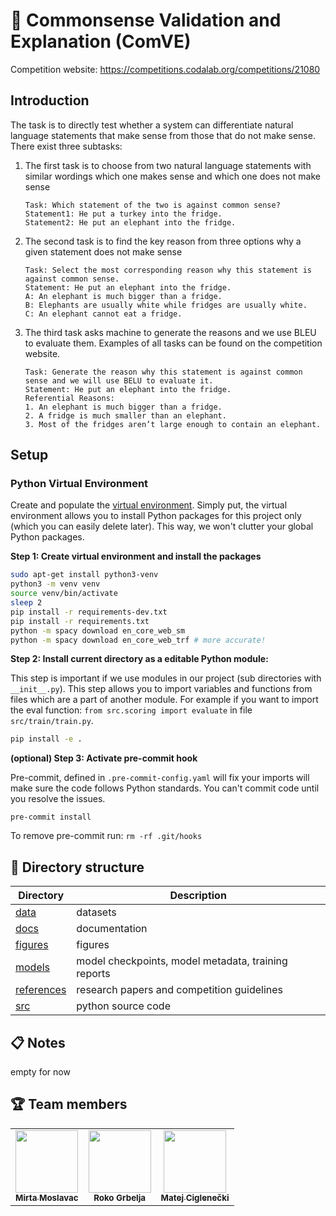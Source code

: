 # 🤔 Commonsense Validation and Explanation (ComVE)

Competition website: https://competitions.codalab.org/competitions/21080

## Introduction
The task is to directly test whether a system can differentiate natural language statements that make sense from those that do not make sense. There exist three subtasks:
1. The first task is to choose from two natural language statements with similar wordings which one makes sense and which one does not make sense
	```
	Task: Which statement of the two is against common sense?
	Statement1: He put a turkey into the fridge.
	Statement2: He put an elephant into the fridge.
	```
2. The second task is to find the key reason from three options why a given statement does not make sense
	```
	Task: Select the most corresponding reason why this statement is against common sense.
	Statement: He put an elephant into the fridge.
	A: An elephant is much bigger than a fridge.
	B: Elephants are usually white while fridges are usually white.
	C: An elephant cannot eat a fridge.
	```
3. The third task asks machine to generate the reasons and we use BLEU to evaluate them. Examples of all tasks can be found on the competition website.
	```
	Task: Generate the reason why this statement is against common sense and we will use BELU to evaluate it.
	Statement: He put an elephant into the fridge.
	Referential Reasons:
	1. An elephant is much bigger than a fridge.
	2. A fridge is much smaller than an elephant.
	3. Most of the fridges aren’t large enough to contain an elephant.
	```

## Setup

### Python Virtual Environment

Create and populate the [virtual environment](https://docs.python.org/3/library/venv.html#:~:text=A%20virtual%20environment%20is%20a,part%20of%20your%20operating%20system). Simply put, the virtual environment allows you to install Python packages for this project only (which you can easily delete later). This way, we won't clutter your global Python packages.

**Step 1: Create virtual environment and install the packages**

```bash
sudo apt-get install python3-venv
python3 -m venv venv
source venv/bin/activate
sleep 2
pip install -r requirements-dev.txt
pip install -r requirements.txt
python -m spacy download en_core_web_sm
python -m spacy download en_core_web_trf # more accurate!
```

**Step 2: Install current directory as a editable Python module:**

This step is important if we use modules in our project (sub directories with `__init__.py`). This step allows you to import variables and functions from files which are a part of another module. For example if you want to import the eval function: `from src.scoring import evaluate` in file `src/train/train.py`.

```bash
pip install -e .
```

**(optional) Step 3: Activate pre-commit hook**

Pre-commit, defined in `.pre-commit-config.yaml` will fix your imports will make sure the code follows Python standards. You can't commit code until you resolve the issues.

```
pre-commit install
```

To remove pre-commit run: `rm -rf .git/hooks`


## 📁 Directory structure

| Directory                 | Description                                         |
| ------------------------- | --------------------------------------------------- |
| [data](data/)             | datasets                                            |
| [docs](docs/)             | documentation                                       |
| [figures](figures/)       | figures                                             |
| [models](models/)         | model checkpoints, model metadata, training reports |
| [references](references/) | research papers and competition guidelines          |
| [src](src/)               | python source code                                  |

## 📋 Notes

empty for now


## 🏆 Team members

<table>
  <tr>
    <td align="center"><a href="https://github.com/mirtamoslavac"><img src="https://avatars.githubusercontent.com/u/72082543?v=4" width="100px;" alt=""/><br /><sub><b>Mirta Moslavac</b></sub><br /></td>
   <td align="center"><a><img src="https://i.stack.imgur.com/frlIf.png" width="100px;" alt=""/><br /><sub><b>Roko Grbelja</b></sub></a><br /></td>
    <td align="center"><a href="https://github.com/ciglenecki"><img src="https://avatars.githubusercontent.com/u/12819849?v=4" width="100px;" alt=""/><br /><sub><b>Matej Ciglenečki</b></sub></a><br /></td>
</table>